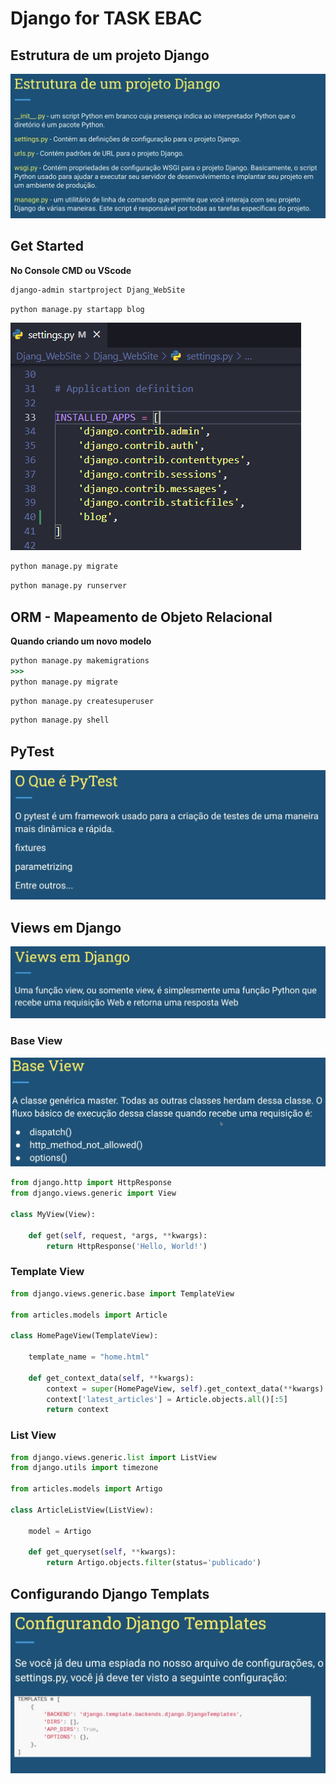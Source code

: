 # Django for TASK EBAC

## Estrutura de um projeto Django

![alt text](/image/image.png)

## Get Started

**No Console CMD ou VScode**
```cmd 
django-admin startproject Djang_WebSite
```
```cmd
python manage.py startapp blog
```
![alt text](/image/image1.png)

```cmd
python manage.py migrate
```
```cmd
python manage.py runserver
```

## ORM - Mapeamento de Objeto Relacional

**Quando criando um novo modelo**
```cmd
python manage.py makemigrations
>>>
python manage.py migrate
```

```cmd
python manage.py createsuperuser
```

```cmd
python manage.py shell
```

## PyTest

![alt text](/image/image3.png)

## Views em Django

![alt text](/image/image4.png)

### Base View

![alt text](/image/image5.png)

```py
from django.http import HttpResponse
from django.views.generic import View

class MyView(View):

    def get(self, request, *args, **kwargs):
        return HttpResponse('Hello, World!')
```

### Template View

```py
from django.views.generic.base import TemplateView

from articles.models import Article

class HomePageView(TemplateView):

    template_name = "home.html"

    def get_context_data(self, **kwargs):
        context = super(HomePageView, self).get_context_data(**kwargs)
        context['latest_articles'] = Article.objects.all()[:5]
        return context
```

### List View

```py
from django.views.generic.list import ListView
from django.utils import timezone

from articles.models import Artigo

class ArticleListView(ListView):

    model = Artigo

    def get_queryset(self, **kwargs):
        return Artigo.objects.filter(status='publicado')
```

## Configurando Django Templats

![alt text](/image/image6.png)